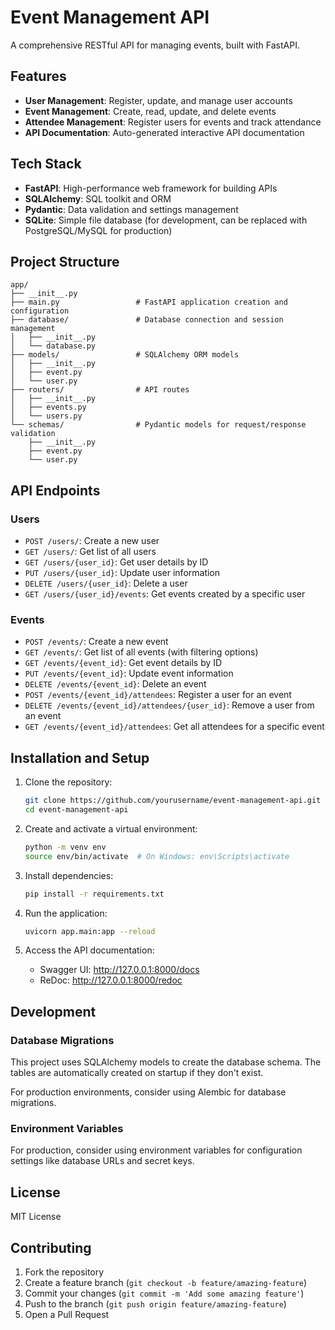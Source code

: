 # Event Management API

A comprehensive RESTful API for managing events, built with FastAPI.

## Features

- **User Management**: Register, update, and manage user accounts
- **Event Management**: Create, read, update, and delete events
- **Attendee Management**: Register users for events and track attendance
- **API Documentation**: Auto-generated interactive API documentation

## Tech Stack

- **FastAPI**: High-performance web framework for building APIs
- **SQLAlchemy**: SQL toolkit and ORM
- **Pydantic**: Data validation and settings management
- **SQLite**: Simple file database (for development, can be replaced with PostgreSQL/MySQL for production)

## Project Structure

```
app/
├── __init__.py
├── main.py                 # FastAPI application creation and configuration
├── database/               # Database connection and session management
│   ├── __init__.py
│   └── database.py
├── models/                 # SQLAlchemy ORM models
│   ├── __init__.py
│   ├── event.py
│   └── user.py
├── routers/                # API routes
│   ├── __init__.py
│   ├── events.py
│   └── users.py
└── schemas/                # Pydantic models for request/response validation
    ├── __init__.py
    ├── event.py
    └── user.py
```

## API Endpoints

### Users

- `POST /users/`: Create a new user
- `GET /users/`: Get list of all users
- `GET /users/{user_id}`: Get user details by ID
- `PUT /users/{user_id}`: Update user information
- `DELETE /users/{user_id}`: Delete a user
- `GET /users/{user_id}/events`: Get events created by a specific user

### Events

- `POST /events/`: Create a new event
- `GET /events/`: Get list of all events (with filtering options)
- `GET /events/{event_id}`: Get event details by ID
- `PUT /events/{event_id}`: Update event information
- `DELETE /events/{event_id}`: Delete an event
- `POST /events/{event_id}/attendees`: Register a user for an event
- `DELETE /events/{event_id}/attendees/{user_id}`: Remove a user from an event
- `GET /events/{event_id}/attendees`: Get all attendees for a specific event

## Installation and Setup

1. Clone the repository:

   ```bash
   git clone https://github.com/yourusername/event-management-api.git
   cd event-management-api
   ```

2. Create and activate a virtual environment:

   ```bash
   python -m venv env
   source env/bin/activate  # On Windows: env\Scripts\activate
   ```

3. Install dependencies:

   ```bash
   pip install -r requirements.txt
   ```

4. Run the application:

   ```bash
   uvicorn app.main:app --reload
   ```

5. Access the API documentation:
   - Swagger UI: http://127.0.0.1:8000/docs
   - ReDoc: http://127.0.0.1:8000/redoc

## Development

### Database Migrations

This project uses SQLAlchemy models to create the database schema. The tables are automatically created on startup if they don't exist.

For production environments, consider using Alembic for database migrations.

### Environment Variables

For production, consider using environment variables for configuration settings like database URLs and secret keys.

## License

MIT License

## Contributing

1. Fork the repository
2. Create a feature branch (`git checkout -b feature/amazing-feature`)
3. Commit your changes (`git commit -m 'Add some amazing feature'`)
4. Push to the branch (`git push origin feature/amazing-feature`)
5. Open a Pull Request
